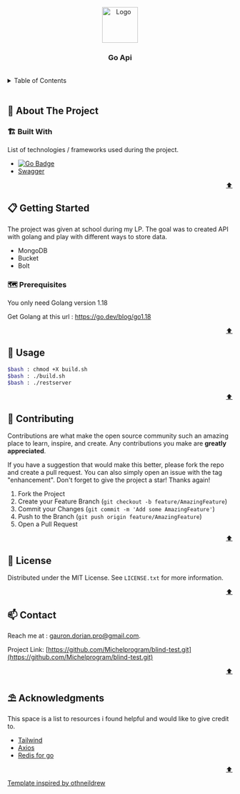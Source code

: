 <div id="top"></div>



<!-- PROJECT LOGO -->
<br />
<div align="center">
    <img src="https://img.icons8.com/color/256/golang.png" alt="Logo" width="80" height="80">

  <h3 align="center">Go Api</h3>

  <p align="center"Discover of Golang and Gorilla mux to made API</p>
</div>

 <br />  

<!-- TABLE OF CONTENTS -->
<details>
  <summary>Table of Contents</summary>
  <ol>
    <li>
      <a href="#about-the-project">🧭 About The Project</a>
      <ul>
        <li><a href="#built-with">🏗️ Built With</a></li>
      </ul>
    </li>
    <li>
      <a href="#getting-started">📋 Getting Started</a>
      <ul>
        <li><a href="#prerequisites">🗺️ Prerequisites</a></li>
        <li><a href="#installation">⚙️ Installation</a></li>
      </ul>
    </li>
    <li><a href="#usage">💾 Usage</a></li>
    <li><a href="#contributing">🔗 Contributing</a></li>
    <li><a href="#license">📰 License</a></li>
    <li><a href="#contact">📫 Contact</a></li>
    <li><a href="#acknowledgments">⛱️ Acknowledgments</a></li>
  </ol>
</details>

<br>



<!-- ABOUT THE PROJECT -->
## 🧭 About The Project

### 🏗️ Built With

List of technologies / frameworks used during the project.


* [![Go Badge](https://img.shields.io/badge/Go-00ADD8?style=for-the-badge&logo=go&logoColor=white)](https://go.dev/)
* [Swagger](https://swagger.io/) 
  

<p align="right"><a href="#top">⬆️</a></p>




<!-- GETTING STARTED -->
## 📋 Getting Started

The project was given at school during my LP. The goal was to created API with golang and play with different ways to store data.
- MongoDB
- Bucket
- Bolt


### 🗺️ Prerequisites

You only need Golang version 1.18

Get Golang at this url : https://go.dev/blog/go1.18

<p align="right"><a href="#top">⬆️</a></p>


<!-- USAGE EXAMPLES -->
## 💾 Usage

```bash
$bash : chmod +X build.sh
$bash : ./build.sh
$bash : ./restserver
```

<p align="right"><a href="#top">⬆️</a></p>



<!-- CONTRIBUTING -->
## 🔗 Contributing

Contributions are what make the open source community such an amazing place to learn, inspire, and create. Any contributions you make are **greatly appreciated**.

If you have a suggestion that would make this better, please fork the repo and create a pull request. You can also simply open an issue with the tag "enhancement".
Don't forget to give the project a star! Thanks again!

1. Fork the Project
2. Create your Feature Branch (`git checkout -b feature/AmazingFeature`)
3. Commit your Changes (`git commit -m 'Add some AmazingFeature'`)
4. Push to the Branch (`git push origin feature/AmazingFeature`)
5. Open a Pull Request

<p align="right"><a href="#top">⬆️</a></p>




<!-- LICENSE -->
## 📰 License

Distributed under the MIT License. See `LICENSE.txt` for more information.

<p align="right"><a href="#top">⬆️</a></p>




<!-- CONTACT -->
## 📫 Contact

Reach me at : gauron.dorian.pro@gmail.com.

Project Link: [https://github.com/Michelprogram/blind-test.git](https://github.com/Michelprogram/blind-test.git)

<p align="right"><a href="#top">⬆️</a></p>




<!-- ACKNOWLEDGMENTS -->
## ⛱️ Acknowledgments

This space is a list to resources i found helpful and would like to give credit to.

* [Tailwind ](https://tailwindcss.com/)
* [Axios](https://axios-http.com/fr/docs/intro)
* [Redis for go](https://redis.uptrace.dev/)

<p align="right"><a href="#top">⬆️</a></p>

<a href="https://github.com/othneildrew/Best-README-Template">Template inspired by othneildrew</a>
